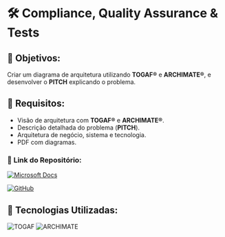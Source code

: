 # 🛠️ **Compliance, Quality Assurance & Tests**

## 🔶 **Objetivos:**
Criar um diagrama de arquitetura utilizando **TOGAF®** e **ARCHIMATE®**, e desenvolver o **PITCH** explicando o problema.

## 🔧 **Requisitos:**
- Visão de arquitetura com **TOGAF®** e **ARCHIMATE®**.
- Descrição detalhada do problema (**PITCH**).
- Arquitetura de negócio, sistema e tecnologia.
- PDF com diagramas.

### 📂 **Link do Repositório:**  
[![Microsoft Docs](https://img.shields.io/badge/Diagrama-ArchiMate-blue?style=flat-square&logo=microsoft)](https://docs.microsoft.com/en-us/archimate/)

[![GitHub](https://img.shields.io/badge/GitHub-Repositório-blue?style=flat-square&logo=github)](https://github.com/carmipa/challenge_2025_1_semestre_mottu/tree/main/Compliance_Quality_Assurance_Tests)

## 🎨 **Tecnologias Utilizadas:**
![TOGAF](https://img.shields.io/badge/TOGAF-005571?style=flat-square)
![ARCHIMATE](https://img.shields.io/badge/ARCHIMATE-FFD700?style=flat-square)